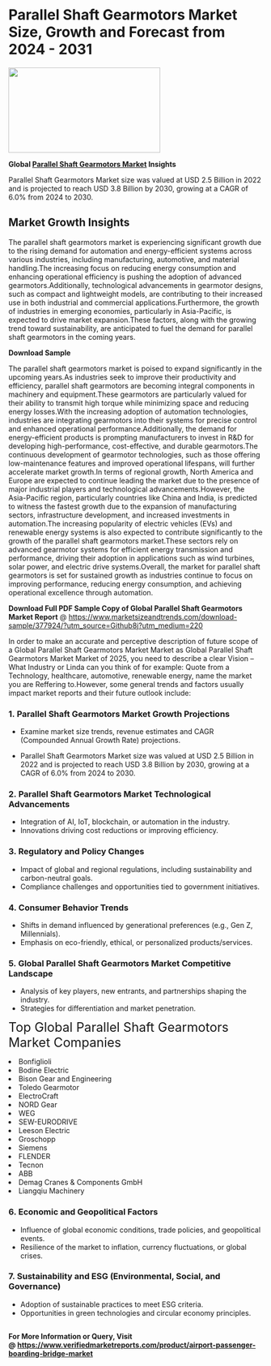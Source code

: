 <H1>Parallel Shaft Gearmotors Market Size, Growth and Forecast from 2024 - 2031</H1><img class="aligncenter size-medium wp-image-584254" src="https://thirdeyenews.in/wp-content/uploads/2024/09/Global-Market-Research-300x168.jpeg" alt="" width="300" height="168" /><p><strong>Global&nbsp;<a href="https://www.marketsizeandtrends.com/download-sample/377924/?utm_source=Github8j?utm_medium=220">Parallel Shaft Gearmotors Market</a> Insights</strong></p><p>Parallel Shaft Gearmotors Market size was valued at USD 2.5 Billion in 2022 and is projected to reach USD 3.8 Billion by 2030, growing at a CAGR of 6.0% from 2024 to 2030.</p><p><h2>Market Growth Insights</h2> <p>The parallel shaft gearmotors market is experiencing significant growth due to the rising demand for automation and energy-efficient systems across various industries, including manufacturing, automotive, and material handling.The increasing focus on reducing energy consumption and enhancing operational efficiency is pushing the adoption of advanced gearmotors.Additionally, technological advancements in gearmotor designs, such as compact and lightweight models, are contributing to their increased use in both industrial and commercial applications.Furthermore, the growth of industries in emerging economies, particularly in Asia-Pacific, is expected to drive market expansion.These factors, along with the growing trend toward sustainability, are anticipated to fuel the demand for parallel shaft gearmotors in the coming years.</p> <p><strong>Download Sample</strong></p> <p>The parallel shaft gearmotors market is poised to expand significantly in the upcoming years.As industries seek to improve their productivity and efficiency, parallel shaft gearmotors are becoming integral components in machinery and equipment.These gearmotors are particularly valued for their ability to transmit high torque while minimizing space and reducing energy losses.With the increasing adoption of automation technologies, industries are integrating gearmotors into their systems for precise control and enhanced operational performance.Additionally, the demand for energy-efficient products is prompting manufacturers to invest in R&D for developing high-performance, cost-effective, and durable gearmotors.The continuous development of gearmotor technologies, such as those offering low-maintenance features and improved operational lifespans, will further accelerate market growth.In terms of regional growth, North America and Europe are expected to continue leading the market due to the presence of major industrial players and technological advancements.However, the Asia-Pacific region, particularly countries like China and India, is predicted to witness the fastest growth due to the expansion of manufacturing sectors, infrastructure development, and increased investments in automation.The increasing popularity of electric vehicles (EVs) and renewable energy systems is also expected to contribute significantly to the growth of the parallel shaft gearmotors market.These sectors rely on advanced gearmotor systems for efficient energy transmission and performance, driving their adoption in applications such as wind turbines, solar power, and electric drive systems.Overall, the market for parallel shaft gearmotors is set for sustained growth as industries continue to focus on improving performance, reducing energy consumption, and achieving operational excellence through automation.<p><span class=""><strong>Download Full PDF Sample Copy of Global Parallel Shaft Gearmotors Market Report</strong> @ <a href="https://www.marketsizeandtrends.com/download-sample/377924/?utm_source=Github8j?utm_medium=220" target="_blank">https://www.marketsizeandtrends.com/download-sample/377924/?utm_source=Github8j?utm_medium=220</a></span></p><p>In order to make an accurate and perceptive description of future scope of a Global&nbsp;Parallel Shaft Gearmotors Market Market as Global&nbsp;Parallel Shaft Gearmotors Market Market of 2025, you need to describe a clear Vision &ndash; What Industry or Linda can you think of for example: Quote from a Technology, healthcare, automotive, renewable energy, name the market you are Reffering to.However, some general trends and factors usually impact market reports and their future outlook include:</p><h3>1.&nbsp;<strong>Parallel Shaft Gearmotors Market Growth Projections</strong></h3><ul><li>Examine market size trends, revenue estimates and CAGR (Compounded Annual Growth Rate) projections.</li><li><p>Parallel Shaft Gearmotors Market size was valued at USD 2.5 Billion in 2022 and is projected to reach USD 3.8 Billion by 2030, growing at a CAGR of 6.0% from 2024 to 2030.</p></li></ul><h3>2.&nbsp;<strong>Parallel Shaft Gearmotors Market Technological Advancements</strong></h3><ul><li>Integration of AI, IoT, blockchain, or automation in the industry.</li><li>Innovations driving cost reductions or improving efficiency.</li></ul><h3>3.&nbsp;<strong>Regulatory and Policy Changes</strong></h3><ul><li>Impact of global and regional regulations, including sustainability and carbon-neutral goals.</li><li>Compliance challenges and opportunities tied to government initiatives.</li></ul><h3>4.&nbsp;<strong>Consumer Behavior Trends</strong></h3><ul><li>Shifts in demand influenced by generational preferences (e.g., Gen Z, Millennials).</li><li>Emphasis on eco-friendly, ethical, or personalized products/services.</li></ul><h3>5.&nbsp;<strong>Global Parallel Shaft Gearmotors Market Competitive Landscape</strong></h3><ul><li>Analysis of key players, new entrants, and partnerships shaping the industry.</li><li>Strategies for differentiation and market penetration.</li></ul><p data-pm-slice="1 1 []"><span style="color: inherit; font-family: inherit; font-size: 25px;">Top Global Parallel Shaft Gearmotors Market Companies</span></p><div class="" data-test-id=""><p><li>Bonfiglioli</li><li> Bodine Electric</li><li> Bison Gear and Engineering</li><li> Toledo Gearmotor</li><li> ElectroCraft</li><li> NORD Gear</li><li> WEG</li><li> SEW-EURODRIVE</li><li> Leeson Electric</li><li> Groschopp</li><li> Siemens</li><li> FLENDER</li><li> Tecnon</li><li> ABB</li><li> Demag Cranes & Components GmbH</li><li> Liangqiu Machinery</li></p></div><h3>6.&nbsp;<strong>Economic and Geopolitical Factors</strong></h3><ul><li>Influence of global economic conditions, trade policies, and geopolitical events.</li><li>Resilience of the market to inflation, currency fluctuations, or global crises.</li></ul><h3>7.&nbsp;<strong>Sustainability and ESG (Environmental, Social, and Governance)</strong></h3><ul><li>Adoption of sustainable practices to meet ESG criteria.</li><li>Opportunities in green technologies and circular economy principles.</li></ul><h2><strong style="font-size: 14px;">For More Information or Query, Visit @&nbsp;</strong><a style="background-color: #ffffff; font-size: 14px;" href="https://www.marketsizeandtrends.com/report/parallel-shaft-gearmotors-market/" target="_blank">https://www.verifiedmarketreports.com/product/airport-passenger-boarding-bridge-market</a></h2>